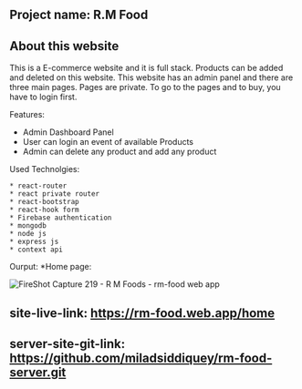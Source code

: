 ## Project name: R.M Food

## About this website

This is a E-commerce website and it is full stack. Products can be added and deleted on this website. This website has an admin panel and there are three main pages. Pages are private. To go to the pages and to buy, you have to login first.


Features:

   * Admin Dashboard Panel
   * User can login an event of available Products
   * Admin can delete any product and add any product

 Used Technolgies:

    * react-router  
    * react private router
    * react-bootstrap
    * react-hook form 
    * Firebase authentication
    * mongodb
    * node js
    * express js
    * context api

Ourput:
  *Home page:
  
  ![FireShot Capture 219 - R M Foods - rm-food web app](https://user-images.githubusercontent.com/75581636/116721440-20624d80-a9ff-11eb-9148-9f3237d668a7.jpg)

## site-live-link: https://rm-food.web.app/home

## server-site-git-link: https://github.com/miladsiddiquey/rm-food-server.git
